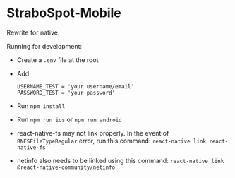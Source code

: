 # StraboSpot-Mobile
Rewrite for native.

Running for development:

- Create a `.env` file at the root
- Add

      USERNAME_TEST = 'your username/email'
      PASSWORD_TEST = 'your password'

- Run `npm install`
- Run `npm run ios` or `npm run android`
- react-native-fs may not link properly. In the event of `RNFSFileTypeRegular` error, run this command: `react-native link react-native-fs`
- netinfo also needs to be linked using this command: `react-native link @react-native-community/netinfo`
